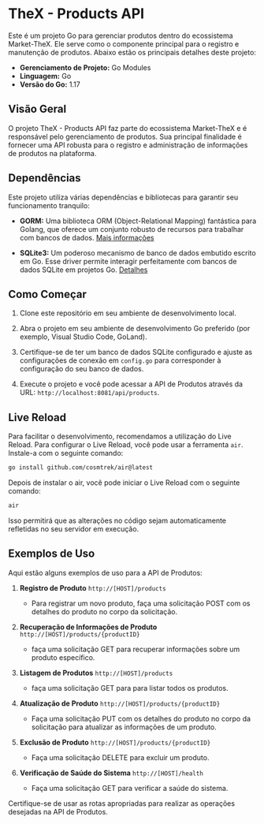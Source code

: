 # TheX - Products API

Este é um projeto Go para gerenciar produtos dentro do ecossistema Market-TheX. Ele serve como o componente principal para o registro e manutenção de produtos. Abaixo estão os principais detalhes deste projeto:

- **Gerenciamento de Projeto:** Go Modules
- **Linguagem:** Go
- **Versão do Go:** 1.17

## Visão Geral

O projeto TheX - Products API faz parte do ecossistema Market-TheX e é responsável pelo gerenciamento de produtos. Sua principal finalidade é fornecer uma API robusta para o registro e administração de informações de produtos na plataforma.

## Dependências

Este projeto utiliza várias dependências e bibliotecas para garantir seu funcionamento tranquilo:

- **GORM:** Uma biblioteca ORM (Object-Relational Mapping) fantástica para Golang, que oferece um conjunto robusto de recursos para trabalhar com bancos de dados. [Mais informações](https://gorm.io/)

- **SQLite3:** Um poderoso mecanismo de banco de dados embutido escrito em Go. Esse driver permite interagir perfeitamente com bancos de dados SQLite em projetos Go. [Detalhes](https://pkg.go.dev/github.com/mattn/go-sqlite3)

## Como Começar

1. Clone este repositório em seu ambiente de desenvolvimento local.

2. Abra o projeto em seu ambiente de desenvolvimento Go preferido (por exemplo, Visual Studio Code, GoLand).

3. Certifique-se de ter um banco de dados SQLite configurado e ajuste as configurações de conexão em `config.go` para corresponder à configuração do seu banco de dados.

4. Execute o projeto e você pode acessar a API de Produtos através da URL: `http://localhost:8081/api/products`.

## Live Reload

Para facilitar o desenvolvimento, recomendamos a utilização do Live Reload. Para configurar o Live Reload, você pode usar a ferramenta `air`. Instale-a com o seguinte comando:

```bash
go install github.com/cosmtrek/air@latest
```


Depois de instalar o air, você pode iniciar o Live Reload com o seguinte comando:

```bash
air
```

Isso permitirá que as alterações no código sejam automaticamente refletidas no seu servidor em execução.

## Exemplos de Uso

Aqui estão alguns exemplos de uso para a API de Produtos:

1. **Registro de Produto** `http://[HOST]/products`
    - Para registrar um novo produto, faça uma solicitação POST com os detalhes do produto no corpo da solicitação.

2. **Recuperação de Informações de Produto** `http://[HOST]/products/{productID}`
    - faça uma solicitação GET para recuperar informações sobre um produto específico.

3. **Listagem de Produtos** `http://[HOST]/products`
    - faça uma solicitação GET para para listar todos os produtos.

4. **Atualização de Produto** `http://[HOST]/products/{productID}`
    - Faça uma solicitação PUT com os detalhes do produto no corpo da solicitação para atualizar as informações de um produto.

5. **Exclusão de Produto** `http://[HOST]/products/{productID}`
    - Faça uma solicitação DELETE para excluir um produto.

6. **Verificação de Saúde do Sistema** `http://[HOST]/health`
    - Faça uma solicitação GET para verificar a saúde do sistema.

Certifique-se de usar as rotas apropriadas para realizar as operações desejadas na API de Produtos.
